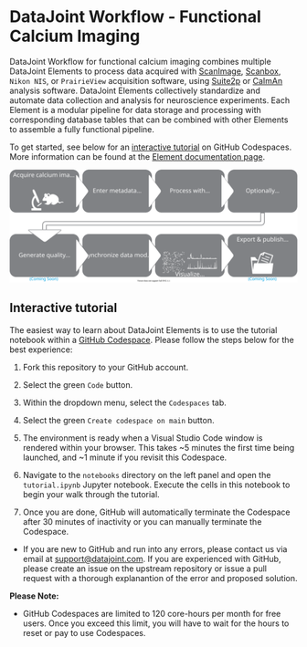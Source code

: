 # DataJoint Workflow - Functional Calcium Imaging

DataJoint Workflow for functional calcium imaging combines multiple DataJoint Elements to process data acquired with [ScanImage](http://scanimage.vidriotechnologies.com), [Scanbox](https://scanbox.org), `Nikon
NIS`, or `PrairieView` acquisition software, using [Suite2p](https://github.com/MouseLand/suite2p) or [CaImAn](https://github.com/flatironinstitute/CaImAn) analysis software. DataJoint Elements collectively standardize and automate data collection and analysis for neuroscience experiments. Each Element is a modular pipeline for data storage and processing with corresponding database tables that can be combined with other Elements to assemble a fully functional pipeline.

To get started, see below for an [interactive tutorial](#interactive-tutorial) on GitHub Codespaces.  More information can be found at the
[Element documentation page](https://datajoint.com/docs/elements/element-calcium-imaging).

![diagram](https://raw.githubusercontent.com/datajoint/element-calcium-imaging/main/images/diagram_flowchart.svg)

## Interactive tutorial

The easiest way to learn about DataJoint Elements is to use the tutorial notebook within a [GitHub Codespace](https://docs.github.com/en/codespaces/overview). Please follow the steps below for the best experience:

1. Fork this repository to your GitHub account.

2. Select the green `Code` button.

3. Within the dropdown menu, select the `Codespaces` tab.

4. Select the green `Create codespace on main` button.

5. The environment is ready when a Visual Studio Code window is rendered within your browser.  This takes ~5 minutes the first time being launched, and ~1 minute if you revisit this Codespace.

6. Navigate to the `notebooks` directory on the left panel and open the `tutorial.ipynb` Jupyter notebook. Execute the cells in this notebook to begin your walk through the tutorial.

7. Once you are done, GitHub will automatically terminate the Codespace after 30 minutes of inactivity or you can manually terminate the Codespace.

+ If you are new to GitHub and run into any errors, please contact us via email at support@datajoint.com. If you are experienced with GitHub, please create an issue on the upstream repository or issue a pull request with a thorough explanantion of the error and proposed solution.

**Please Note:**

+ GitHub Codespaces are limited to 120 core-hours per month for free users. Once you exceed this limit, you will have to wait for the hours to reset or pay to use Codespaces.
